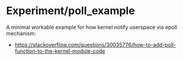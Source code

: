 # Experiment/poll_example

A minimal workable example for how kernel notify userspace via epoll mechanism:
- https://stackoverflow.com/questions/30035776/how-to-add-poll-function-to-the-kernel-module-code
